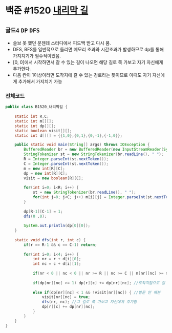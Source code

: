 # 백준 #1520 [내리막 길](https://www.acmicpc.net/problem/1520)
`골드4` `DP` `DFS`
---
- 솔브 못 했던 문젠데 스터디에서 피드백 받고 다시 품.
- DFS, BFS를 일반적으로 돌리면 메모리 초과와 시간초과가 발생하므로 dp를 통해 가지치기가 필수적이었음.
- [0, 0]에서 시작하면서 갈 수 있는 길이 나오면 해당 길로 쭉 가보고 자기 자신에게 추가한다.
- 다음 칸이 1이상이라면 도착지에 갈 수 있는 경로라는 뜻이므로 이때도 자기 자신에게 추가해서 가지치기 가능

### 전체코드
```java
public class B1520_내리막길 {
	
	static int R,C;
	static int m[][];
	static int dp[][];
	static boolean visit[][];
	static int d[][] = {{1,0},{0,1},{0,-1},{-1,0}};

	public static void main(String[] args) throws IOException {
		BufferedReader br = new BufferedReader(new InputStreamReader(System.in));
		StringTokenizer st = new StringTokenizer(br.readLine(), " ");
		R = Integer.parseInt(st.nextToken());
		C = Integer.parseInt(st.nextToken());
		m = new int[R][C];
		dp = new int[R][C];
		visit = new boolean[R][C];
		
		for(int i=0; i<R; i++) {
			st = new StringTokenizer(br.readLine(), " ");
			for(int j=0; j<C; j++) m[i][j] = Integer.parseInt(st.nextToken());
		}
		
		dp[R-1][C-1] = 1;
		dfs(0 ,0);
		
		System.out.println(dp[0][0]);
	}
	
	static void dfs(int r, int c) {
		if(r == R-1 && c == C-1) return;
		
		for(int i=0; i<4; i++) {
			int nr = r + d[i][0];
			int nc = c + d[i][1];
			
			if(nr < 0 || nc < 0 || nr >= R || nc >= C || m[nr][nc] >= m[r][c] ) continue;
			
			if(dp[nr][nc] >= 1) dp[r][c] += dp[nr][nc]; //도착지점으로 갈 수 있는 경로라는 뜻
			
			else if(dp[nr][nc] < 1 && !visit[nr][nc]) { //방문 안 해본 
				visit[nr][nc] = true;
				dfs(nr, nc); //그 길로 쭉 가보고 자신에게 추가함
				dp[r][c] += dp[nr][nc];
			}
		}
	}
}

```
